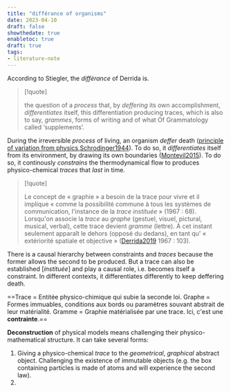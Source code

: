 ```yaml
---
title: "différance of organisms"
date: 2023-04-10
draft: false
showthedate: true
enabletoc: true
draft: true
tags:
- literature-note
---
```


According to Stiegler, the *différance* of Derrida is.

>[!quote]
>
>the question of a *process* that, by *deffering* its own accomplishment, *differentiates* itself, this differentiation producing traces, which is also to say, *grammes*, forms of writing and of what Of Grammatology called ‘supplements’.

During the irreversible *process* of living, an organism *deffer* death ([principle of variation from physics](note/principle%20of%20variation%20from%20physics.md),[Schrodinger1944](reference/Schrodinger1944.md)).
To do so, it *differentiates* itself from its environment, by drawing its own boundaries ([Montevil2015](reference/Montevil2015.md)). 
To do so, it continously *constrains* the thermodynamical flow to produces physico-chemical *traces* that *last* in time.

>[!quote]
>
>Le concept de « graphie » a besoin de la trace pour vivre et il implique « comme la possibilité commune à tous les systèmes de communication, l'instance de la _trace instituée_ » (1967 : 68). Lorsqu'on associe la _trace_ au _graphe_ (gestuel, visuel, pictural, musical, verbal), cette trace devient _gramme_ (lettre). À cet instant seulement apparaît le dehors (opposé du dedans), en tant qu' « extériorité spatiale et objective » ([Derrida2019](reference/Derrida2019.md) 1967 : 103).

There is a causal hierarchy between constraints and *traces* because the former allows the second to be produced.
But a trace can also be established \[*instituée*\] and play a causal role, i.e. becomes itself a constraint.
In different contexts, it differentiates differently to keep deffering death.

==Trace = Entitée physico-chimique qui subie la seconde loi. 
Graphe = Formes immuables, conditions aux bords ou paramètres souvant abstrait de leur matérialité. 
Gramme = Graphie matérialisée par une trace. Ici, c'est une **contrainte**.==

**Deconstruction** of physical models means challenging their physico-mathematical structure. It can take several forms: 
1) Giving a physico-chemical *trace* to the *geometrical*, *graphical* abstract object. Challenging the existence of immutable objects (e.g. the box containing particles is made of atoms and will experience the second law). 
2) 

